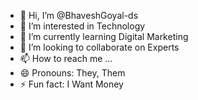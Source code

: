 - 👋 Hi, I’m @BhaveshGoyal-ds
- 👀 I’m interested in Technology
- 🌱 I’m currently learning Digital Marketing
- 💞️ I’m looking to collaborate on Experts
- 📫 How to reach me ...
- 😄 Pronouns: They, Them
- ⚡ Fun fact: I Want Money

<!---
BhaveshGoyal-ds/BhaveshGoyal-ds is a ✨ special ✨ repository because its `README.md` (this file) appears on your GitHub profile.
You can click the Preview link to take a look at your changes.
--->
